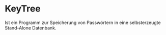 # KeyTree

Ist ein Programm zur Speicherung von Passwörtern in eine selbsterzeugte Stand-Alone Datenbank.

